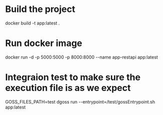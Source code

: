 # Build the project
docker build -t app:latest .

# Run docker image
docker run -d -p 5000:5000 -p 8000:8000 --name app-restapi app:latest

# Integraion test to make sure the execution file is as we expect
GOSS_FILES_PATH=test dgoss run --entrypoint=/test/gossEntrypoint.sh app:latest

